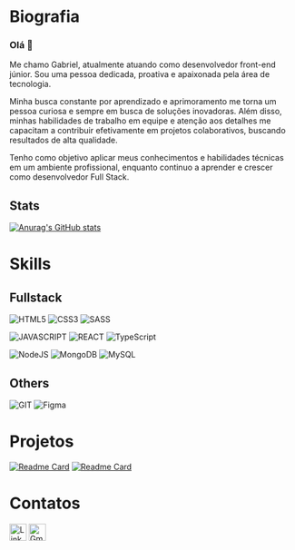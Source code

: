 # Biografia

### Olá 👋
Me chamo Gabriel, atualmente atuando como desenvolvedor front-end júnior. Sou uma pessoa dedicada, proativa e apaixonada pela área de tecnologia. 

Minha busca constante por aprendizado e aprimoramento me torna um pessoa curiosa e sempre em busca de soluções inovadoras. Além disso, minhas habilidades de trabalho em equipe e atenção aos detalhes me capacitam a contribuir efetivamente em projetos colaborativos, buscando resultados de alta qualidade.

Tenho como objetivo aplicar meus conhecimentos e habilidades técnicas em um ambiente profissional, enquanto continuo a aprender e crescer como desenvolvedor Full Stack.

## Stats
[![Anurag's GitHub stats](https://github-readme-stats.vercel.app/api?username=gabrielmulleer&theme=dark)](https://github.com/anuraghazra/github-readme-stats)

# Skills
## Fullstack
![HTML5](https://img.shields.io/badge/HTML5-E34F26?style=for-the-badge&logo=html5&logoColor=white)
![CSS3](https://img.shields.io/badge/CSS3-1572B6?style=for-the-badge&logo=css3&logoColor=white)
![SASS](https://img.shields.io/badge/SASS-hotpink.svg?style=for-the-badge&logo=SASS&logoColor=white)


![JAVASCRIPT](https://img.shields.io/badge/JavaScript-323330?style=for-the-badge&logo=javascript&logoColor=F7DF1E)
![REACT](https://img.shields.io/badge/React-20232A?style=for-the-badge&logo=react&logoColor=61DAFB)
![TypeScript](https://img.shields.io/badge/typescript-%23007ACC.svg?style=for-the-badge&logo=typescript&logoColor=white)


![NodeJS](https://img.shields.io/badge/node.js-6DA55F?style=for-the-badge&logo=node.js&logoColor=white)
![MongoDB](https://img.shields.io/badge/MongoDB-%234ea94b.svg?style=for-the-badge&logo=mongodb&logoColor=white)
![MySQL](https://img.shields.io/badge/mysql-%2300f.svg?style=for-the-badge&logo=mysql&logoColor=white)

## Others
![GIT](https://img.shields.io/badge/GIT-E44C30?style=for-the-badge&logo=git&logoColor=white)
![Figma](https://img.shields.io/badge/figma-%23F24E1E.svg?style=for-the-badge&logo=figma&logoColor=white)

# Projetos

[![Readme Card](https://github-readme-stats.vercel.app/api/pin/?username=gabrielmulleer&repo=office-dave-project&theme=dark)](https://office-dave.netlify.app/)
[![Readme Card](https://github-readme-stats.vercel.app/api/pin/?username=gabrielmulleer&repo=social-networks-gm&theme=dark)](https://social-networks-gm.netlify.app/)

# Contatos
[<img src='https://img.shields.io/badge/LinkedIn-0077B5?style=for-the-badge&logo=linkedin&logoColor=white' alt='Linkedin' height='30'>](https://www.linkedin.com/in/gabrielmulleer/)
[<img src='https://img.shields.io/badge/Gmail-D14836?style=for-the-badge&logo=gmail&logoColor=white' alt='Gmail' height='30'>](mailto:contatodegabrielm@gmail.com/)
